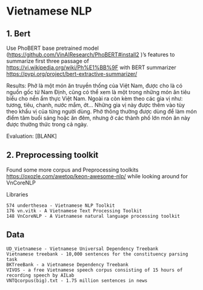 # Vietnamese NLP

## 1. Bert
Use PhoBERT base pretrained model (https://github.com/VinAIResearch/PhoBERT#install2 )’s features to summarize first three passage of https://vi.wikipedia.org/wiki/Ph%E1%BB%9F with BERT summarizer https://pypi.org/project/bert-extractive-summarizer/ 

Results:
Phở là một món ăn truyền thống của Việt Nam, được cho là có nguồn gốc từ Nam Định, cũng có thể xem là một trong những món ăn tiêu biểu cho nền ẩm thực Việt Nam. Ngoài ra còn kèm theo các gia vị như: tương, tiêu, chanh, nước mắm, ớt... Những gia vị này được thêm vào tùy theo khẩu vị của từng người dùng. Phở thông thường được dùng để làm món điểm tâm buổi sáng hoặc ăn đêm, nhưng ở các thành phố lớn món ăn này được thưởng thức trong cả ngày. 

Evaluation: [BLANK] 

## 2. Preprocessing toolkit
Found some more corpus and Preprocessing toolkits https://oxozle.com/awetop/keon-awesome-nlp/ while looking around for VnCoreNLP 

Libraries
```
574 underthesea - Vietnamese NLP Toolkit
176 vn.vitk - A Vietnamese Text Processing Toolkit
148 VnCoreNLP - A Vietnamese natural language processing toolkit
```

## Data
```
UD_Vietnamese - Vietnamese Universal Dependency Treebank
Vietnamese treebank - 10,000 sentences for the constituency parsing task
BKTreeBank - a Vietnamese Dependency Treebank
VIVOS - a free Vietnamese speech corpus consisting of 15 hours of recording speech by AILab
VNTQcorpus(big).txt - 1.75 million sentences in news
```